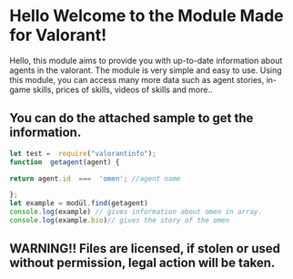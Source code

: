 # Hello Welcome to the Module Made for Valorant!

Hello, this module aims to provide you with up-to-date information about agents in the valorant.
The module is very simple and easy to use.
Using this module, you can access many more data such as agent stories, in-game skills, prices of skills, videos of skills and more..

## You can do the attached sample to get the information.

````js
let test =  require("valorantinfo");
function  getagent(agent) {

return agent.id  ===  'omen'; //agent name

};
let example = modül.find(getagent)
console.log(example) // gives information about omen in array.
console.log(example.bio)// gives the story of the omen
````

## WARNING!! Files are licensed, if stolen or used without permission, legal action will be taken.
